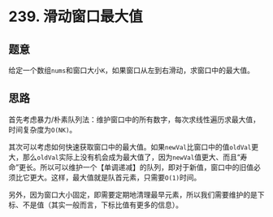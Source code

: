 # 239. 滑动窗口最大值

## 题意

给定一个数组`nums`和窗口大小`K`，如果窗口从左到右滑动，求窗口中的最大值。

## 思路

首先考虑暴力/朴素队列法：维护窗口中的所有数字，每次求线性遍历求最大值，时间复杂度为`O(NK)`。

其次可以考虑如何快速获取窗口中的最大值。如果`newVal`比窗口中的值`oldVal`更大，那么`oldVal`实际上没有机会成为最大值了，因为`newVal`值更大、而且“寿命”更长。所以可以维护一个【单调递减】的队列，即对于新值，窗口中的旧值必须比它更大。这样，最大值就是队首元素，只需要`O(1)`时间。

另外，因为窗口大小固定，即需要定期地清理最早元素，所以我们需要维护的是下标、不是值（其实一般而言，下标比值有更多的信息）。
